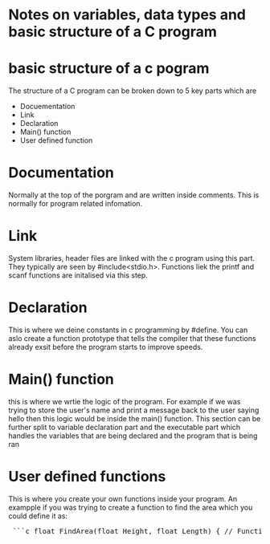 # Notes on variables, data types and basic structure of a C program


# basic structure of a c pogram

The structure of a C program can be broken down to 5 key parts which are
- Docuementation
- Link
- Declaration
- Main() function
- User defined function


# Documentation 
Normally at the top of the porgram and are written inside comments. This is normally for program related infomation.

# Link
System libraries, header files are linked with the c program using this part. They typically are seen by #include<stdio.h>. Functions liek the printf and scanf functions are initalised via this step.

# Declaration
This is where we deine constants in c programming by #define. You can aslo create a function prototype that tells the compiler that these functions already exsit before the program starts to improve speeds.



# Main() function
this is where we wrtie the logic of the program. For example if we was trying to store the user's name and print a message back to the user saying hello then this logic would be inside the main() function.
This section can be further split to variable declaration part and the executable part which handles the variables that are being declared and the program that is being ran 


# User defined functions
This is where you create your own functions inside your program.
An exampple if you was trying to create a function to find the area which you could define it as:
<pre> ```c float FindArea(float Height, float Length) { // Function logic here return Height * Length * 0.5; // Example: triangle area } ``` </pre>















